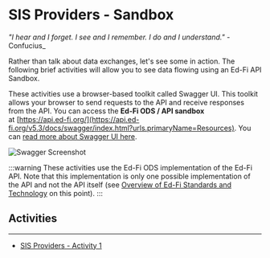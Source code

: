 # SIS Providers - Sandbox

_"I hear and I forget. I see and I remember. I do and I understand."_ \-Confucius_

Rather than talk about data exchanges, let's see some in action. The following brief activities will allow you to see data flowing using an Ed-Fi API Sandbox.

These activities use a browser-based toolkit called Swagger UI. This toolkit allows your browser to send requests to the API and receive responses from the API. You can access the **Ed-Fi ODS / API sandbox** at [https://api.ed-fi.org/](https://api.ed-fi.org/v5.3/docs/swagger/index.html?urls.primaryName=Resources). You can [read more about Swagger UI here](https://swagger.io/tools/swagger-ui/).

![Swagger Screenshot](https://edfi.atlassian.net/wiki/download/thumbnails/22907558/swagger.png?version=1&modificationDate=1659387664343&cacheVersion=1&api=v2&width=1217&height=704)

:::warning
These activities use the Ed-Fi ODS implementation of the Ed-Fi API. Note that this implementation is only one possible implementation of the API and not the API itself (see [Overview of Ed-Fi Standards and Technology](../../../../project-planning/overview-of-ed-fi-standards-and-technology.md) on this point).
:::

## Activities

* * *

* [SIS Providers - Activity 1](./sis-providers-activity-1.md)
